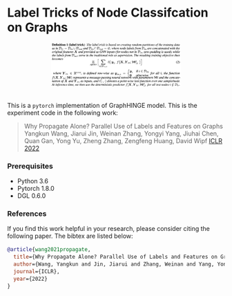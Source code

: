 # Label Tricks of Node Classifcation on Graphs
<p align="center">
  <img src="image/labeltrick.png" width="300">
  <br />
  <br />
</p>

This is a `pytorch` implementation of GraphHINGE model. This is the experiment code in the following work:

> Why Propagate Alone? Parallel Use of Labels and Features on Graphs</br>
Yangkun Wang, Jiarui Jin, Weinan Zhang, Yongyi Yang, Jiuhai Chen, Quan Gan, Yong Yu, Zheng Zhang, Zengfeng Huang, David Wipf
[ICLR 2022](https://openreview.net/forum?id=VTNjxbFRKly)

### Prerequisites
- Python 3.6
- Pytorch 1.8.0
- DGL 0.6.0

### References
If you find this work helpful in your research, please consider citing the following paper. The bibtex are listed below:
```bibtex
@article{wang2021propagate,
  title={Why Propagate Alone? Parallel Use of Labels and Features on Graphs},
  author={Wang, Yangkun and Jin, Jiarui and Zhang, Weinan and Yang, Yongyi and Chen, Jiuhai and Gan, Quan and Yu, Yong and Zhang, Zheng and Huang, Zengfeng and Wipf, David},
  journal={ICLR},
  year={2022}
}
```